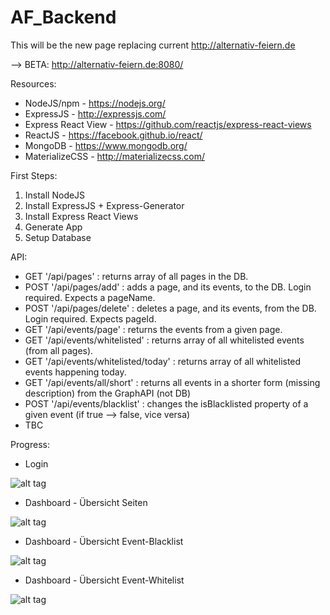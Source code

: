 # AF_Backend

This will be the new page replacing current http://alternativ-feiern.de

--> BETA: http://alternativ-feiern.de:8080/


Resources:
- NodeJS/npm - https://nodejs.org/
- ExpressJS  - http://expressjs.com/
- Express React View - https://github.com/reactjs/express-react-views
- ReactJS    - https://facebook.github.io/react/
- MongoDB    - https://www.mongodb.org/
- MaterializeCSS - http://materializecss.com/

First Steps:

1. Install NodeJS
2. Install ExpressJS + Express-Generator
3. Install Express React Views
4. Generate App
5. Setup Database

API:
- GET  '/api/pages' :                   returns array of all pages in the DB.
- POST '/api/pages/add' :               adds a page, and its events, to the DB. Login required. Expects a pageName.
- POST '/api/pages/delete' :            deletes a page, and its events, from the DB. Login required. Expects pageId.
- GET  '/api/events/page' :              returns the events from a given page.
- GET  '/api/events/whitelisted' :       returns array of all whitelisted events (from all pages).
- GET  '/api/events/whitelisted/today' : returns array of all whitelisted events happening today.
- GET  '/api/events/all/short' :         returns all events in a shorter form (missing description) from the GraphAPI (not DB)
- POST '/api/events/blacklist' : changes the isBlacklisted property of a given event (if true --> false, vice versa)
- TBC


Progress:
- Login

![alt tag](http://i.imgur.com/HwEzYVT.png)

- Dashboard - Übersicht Seiten

![alt tag](http://i.imgur.com/PvJlR3a.png)

- Dashboard - Übersicht Event-Blacklist

![alt tag](http://i.imgur.com/QQX7JsA.png)

- Dashboard - Übersicht Event-Whitelist

![alt tag](http://i.imgur.com/XuxPAtW.png)
